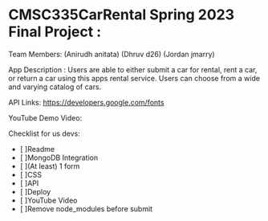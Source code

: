 # CMSC335CarRental Spring 2023 Final Project : 

Team Members:
(Anirudh  anitata)
(Dhruv    d26)
(Jordan   jmarry)

App Description :
Users are able to either submit a car for rental, rent a car, or return a car using 
this apps rental service. Users can choose from a wide and varying catalog of cars.

API Links:
https://developers.google.com/fonts

YouTube Demo Video:

Checklist for us devs:
- [ ]Readme
- [ ]MongoDB Integration
- [ ](At least) 1 form
- [ ]CSS
- [ ]API
- [ ]Deploy
- [ ]YouTube Video
- [ ]Remove node_modules before submit
